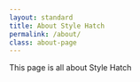 ```yaml
---
layout: standard
title: About Style Hatch
permalink: /about/
class: about-page
---
```


This page is all about Style Hatch